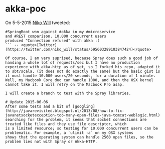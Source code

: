 # akka-poc
On 5-5-2015 [Niko Will](https://github.com/n1ko-w1ll) tweeted:

```
#SpringBoot won against #akka in my #microservice 
and #REST comparison. 10.000 concurrent users 
produced "Connection refused" with akka :(
``` -- <quote>[Twitter](https://twitter.com/n1ko_w1ll/status/595603289103847424)</quote>

Of course, I am very suprised, because Spray does such a good job of handing a whole lot of requests/sec but I have no production experience with akka-http as of yet, so I forked his repo, adapted it to sbt/scala, (it does not do exactly the same) but the basic gist is it must handle 10.000 users/20 seconds, for a duration of 1 minute. Well, my Macbook Core duo can handle 1000, and then the OSX kernel cannot take it. I will retry on the Macbook Pro asap. 

I will create a branch to test with the Spray libraries.

# Update 2015-06-06
After some tests and a bit of [googling](http://javarevisited.blogspot.nl/2013/08/how-to-fix-javanetsocketexception-too-many-open-files-java-tomcat-weblogic.html)
searching for the problem, it seems that socket connections are treated like files and they use file descriptor, which 
is a limited resource; so testing for 10.000 concurrent users can be problematic. For example, a `ulimit -a` on my OSX systems
shows that the operating system can handle 2560 open files, so the problem lies not with Spray or Akka-HTTP. 